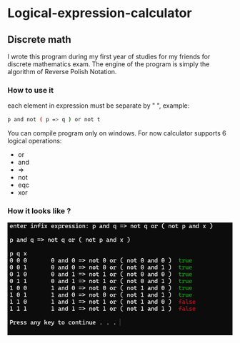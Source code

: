 # Logical-expression-calculator
## Discrete math
I wrote this program during my first year of studies for my friends for discrete mathematics exam. The engine of the program is simply the algorithm of Reverse Polish Notation.


### How to use it
each element in expression must be separate by " ", example:

```bash
p and not ( p => q ) or not t
```
You can compile program only on windows.
For now calculator supports 6 logical operations:
  - or
  - and
  - =>
  - not
  - eqc
  - xor

  ### How it looks like ?
  ![](./preview.png)
